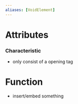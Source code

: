 ```yaml
---
aliases: [VoidElement]
---
```

# Attributes
### Characteristic
- only consist of a opening tag
# Function
- insert/embed something